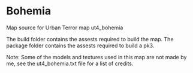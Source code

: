 # Bohemia
Map source for Urban Terror map ut4_bohemia

The build folder contains the assests required to build the map. The package folder contains the assests required to build a pk3.

Note: Some of the models and textures used in this map are not made by me, see the ut4_bohemia.txt file for a list of credits.